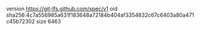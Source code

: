 version https://git-lfs.github.com/spec/v1
oid sha256:4c7a556985a631f183648a72184b404af3354832c67c6403a80a471c45b72302
size 6463
